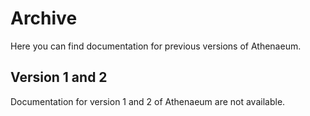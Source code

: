 # Archive

Here you can find documentation for previous versions of Athenaeum.

## Version 1 and 2

Documentation for version 1 and 2 of Athenaeum are not available.
